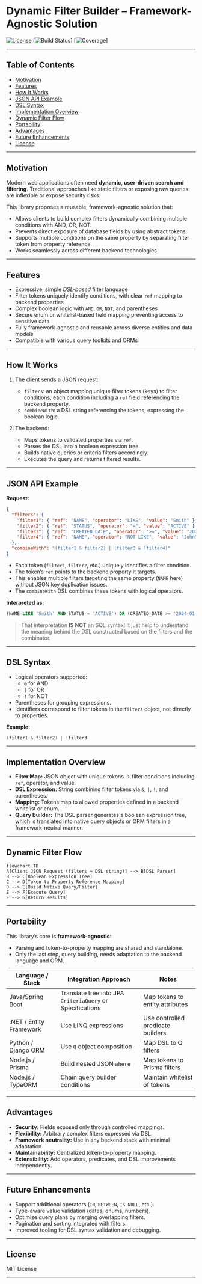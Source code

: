 # Dynamic Filter Builder – Framework-Agnostic Solution

[![License](https://img.shields.io/badge/license-MIT-green)](LICENSE)
[![Build Status](https://img.shields.io/github/actions/workflow/status/yourrepo/build.yml)]
[![Coverage](https://img.shields.io/codecov/c/github/yourrepo)]

---

## Table of Contents
- [Motivation](#motivation)
- [Features](#features)
- [How It Works](#how-it-works)
- [JSON API Example](#json-api-example)
- [DSL Syntax](#dsl-syntax)
- [Implementation Overview](#implementation-overview)
- [Dynamic Filter Flow](#dynamic-filter-flow)
- [Portability](#portability)
- [Advantages](#advantages)
- [Future Enhancements](#future-enhancements)
- [License](#license)

---

## Motivation

Modern web applications often need **dynamic, user-driven search and filtering**. Traditional approaches like static filters or exposing raw queries are inflexible or expose security risks.

This library proposes a reusable, framework-agnostic solution that:
- Allows clients to build complex filters dynamically combining multiple conditions with AND, OR, NOT.
- Prevents direct exposure of database fields by using abstract tokens.
- Supports multiple conditions on the same property by separating filter token from property reference.
- Works seamlessly across different backend technologies.

---

## Features

- Expressive, simple *DSL-based* filter language  
- Filter tokens uniquely identify conditions, with clear `ref` mapping to backend properties  
- Complex boolean logic with `AND`, `OR`, `NOT`, and parentheses  
- Secure enum or whitelist-based field mapping preventing access to sensitive data  
- Fully framework-agnostic and reusable across diverse entities and data models  
- Compatible with various query toolkits and ORMs  

---

## How It Works

1. The client sends a JSON request:
   - `filters`: an object mapping unique filter tokens (keys) to filter conditions, each condition including a `ref` field referencing the backend property.
   - `combineWith`: a DSL string referencing the tokens, expressing the boolean logic.

2. The backend:
   - Maps tokens to validated properties via `ref`.
   - Parses the DSL into a boolean expression tree.
   - Builds native queries or criteria filters accordingly.
   - Executes the query and returns filtered results.

---

## JSON API Example

**Request:**

```json
{
  "filters": {
    "filter1": { "ref": "NAME", "operator": "LIKE", "value": "Smith" },
    "filter2": { "ref": "STATUS", "operator": "=", "value": "ACTIVE" },
    "filter3": { "ref": "CREATED_DATE", "operator": ">=", "value": "2024-01-01" },
    "filter4": { "ref": "NAME", "operator": "NOT LIKE", "value": "John" }
  },
  "combineWith": "(filter1 & filter2) | (filter3 & !filter4)"
}
```

- Each token (`filter1`, `filter2`, etc.) uniquely identifies a filter condition.
- The token’s `ref` points to the backend property it targets.
- This enables multiple filters targeting the same property (`NAME` here) without JSON key duplication issues.
- The `combineWith` DSL combines these tokens with logical operators.

**Interpreted as:**

```sql
(NAME LIKE 'Smith' AND STATUS = 'ACTIVE') OR (CREATED_DATE >= '2024-01-01' AND NOT(NAME LIKE 'John'))
```
> That interpretation **IS NOT** an SQL syntax! It just help to understand the meaning behind the DSL constructed based on the filters and the combinator.


---

## DSL Syntax

- Logical operators supported:  
  - `&` for AND  
  - `|` for OR  
  - `!` for NOT  
- Parentheses for grouping expressions.  
- Identifiers correspond to filter tokens in the `filters` object, not directly to properties.

**Example:**

```cpp
(filter1 & filter2) | !filter3
```

---

## Implementation Overview

- **Filter Map:** JSON object with unique tokens → filter conditions including `ref`, operator, and value.  
- **DSL Expression:** String combining filter tokens via `&`, `|`, `!`, and parentheses.  
- **Mapping:** Tokens map to allowed properties defined in a backend whitelist or enum.  
- **Query Builder:** The DSL parser generates a boolean expression tree, which is translated into native query objects or ORM filters in a framework-neutral manner.

---

## Dynamic Filter Flow

```mermaid
flowchart TD
A[Client JSON Request (filters + DSL string)] --> B[DSL Parser]
B --> C[Boolean Expression Tree]
C --> D[Token to Property Reference Mapping]
D --> E[Build Native Query/Filter]
E --> F[Execute Query]
F --> G[Return Results]
```


---

## Portability

This library’s core is **framework-agnostic**:  
- Parsing and token-to-property mapping are shared and standalone.  
- Only the last step, query building, needs adaptation to the backend language and ORM.

| Language / Stack              | Integration Approach                                      | Notes                              |
|------------------------------|-----------------------------------------------------------|-----------------------------------|
| Java/Spring Boot              | Translate tree into JPA `CriteriaQuery` or Specifications | Map tokens to entity attributes   |
| .NET / Entity Framework       | Use LINQ expressions                                       | Use controlled predicate builders |
| Python / Django ORM           | Use `Q` object composition                                | Map DSL to Q filters              |
| Node.js / Prisma              | Build nested JSON `where`                                  | Map tokens to Prisma filters      |
| Node.js / TypeORM             | Chain query builder conditions                             | Maintain whitelist of tokens      |

---

## Advantages

- **Security:** Fields exposed only through controlled mappings.  
- **Flexibility:** Arbitrary complex filters expressed via DSL.  
- **Framework neutrality:** Use in any backend stack with minimal adaptation.  
- **Maintainability:** Centralized token-to-property mapping.  
- **Extensibility:** Add operators, predicates, and DSL improvements independently.

---

## Future Enhancements

- Support additional operators (`IN`, `BETWEEN`, `IS NULL`, etc.).  
- Type-aware value validation (dates, enums, numbers).  
- Optimize query plans by merging overlapping filters.  
- Pagination and sorting integrated with filters.  
- Improved tooling for DSL syntax validation and debugging.

---

## License

MIT License

---


